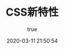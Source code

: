 ---
pageComponent:
  name: Catalogue
  data:
    path: 100205.CSS新特性
    imgUrl: /img/01.png
    description: k8S
title: CSS新特性
date: 2020-03-11 21:50:54
permalink: /css/new/
sidebar: false
article: false
comment: false
editLink: false
author:
  name: xiaoliuxuesheng
  link: https://github.com/xiaoliuxuesheng
---